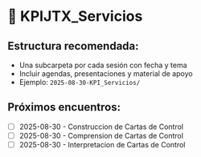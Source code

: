 # 📅 KPIJTX_Servicios

## Estructura recomendada:
- Una subcarpeta por cada sesión con fecha y tema
- Incluir agendas, presentaciones y material de apoyo
- Ejemplo: `2025-08-30-KPI_Servicios/`

## Próximos encuentros:
- [ ] 2025-08-30 - Construccion de Cartas de Control
- [ ] 2025-08-30 - Comprension de Cartas de Control
- [ ] 2025-08-30 - Interpretacion de Cartas de Control

